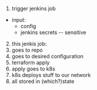 1. trigger jenkins job
  * input:
    * config
    * jenkins secrets -- sensitive
2. this jenkis job:
  1. goes to repo
  2. goes to desired configuration
  3. terraform apply
  4. apply goes to k8s
  5. k8s deploys stuff to our network
  6. all stored in (which?)state

